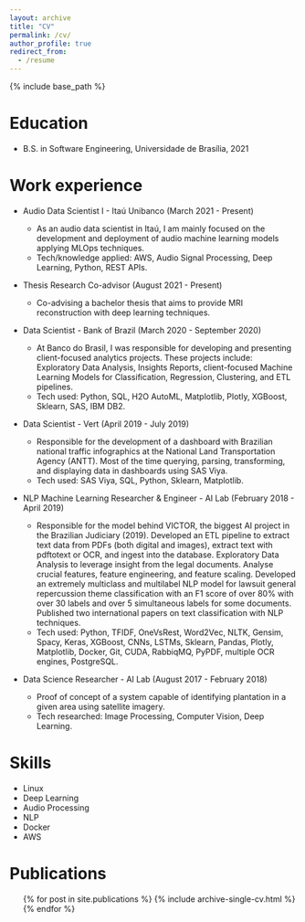 ```yaml
---
layout: archive
title: "CV"
permalink: /cv/
author_profile: true
redirect_from:
  - /resume
---
```


{% include base_path %}

Education
======
* B.S. in Software Engineering, Universidade de Brasília, 2021

Work experience
======
* Audio Data Scientist I - Itaú Unibanco (March 2021 - Present)
    * As an audio data scientist in Itaú, I am mainly focused on the development and deployment of audio machine learning models applying MLOps techniques.
    * Tech/knowledge applied: AWS, Audio Signal Processing, Deep Learning, Python, REST APIs.

* Thesis Research Co-advisor (August 2021 - Present)
    * Co-advising a bachelor thesis that aims to provide MRI reconstruction with deep learning techniques.
  
* Data Scientist - Bank of Brazil (March 2020 - September 2020)
    * At Banco do Brasil, I was responsible for developing and presenting client-focused analytics projects. These projects include: Exploratory Data Analysis, Insights Reports, client-focused Machine Learning Models for Classification, Regression, Clustering, and ETL pipelines.
    * Tech used: Python, SQL, H2O AutoML, Matplotlib, Plotly, XGBoost, Sklearn, SAS, IBM DB2.

* Data Scientist - Vert (April 2019 - July 2019)
    * Responsible for the development of a dashboard with Brazilian national traffic infographics at the National Land Transportation Agency (ANTT). Most of the time querying, parsing, transforming, and displaying data in dashboards using SAS Viya.
    * Tech used: SAS Viya, SQL, Python, Sklearn, Matplotlib.

* NLP Machine Learning Researcher & Engineer - AI Lab (February 2018 - April 2019)
    * Responsible for the model behind VICTOR, the biggest AI project in the Brazilian Judiciary (2019). Developed an ETL pipeline to extract text data from PDFs (both digital and images), extract text with pdftotext or OCR, and ingest into the database. Exploratory Data Analysis to leverage insight from the legal documents. Analyse crucial features, feature engineering, and feature scaling. Developed an extremely multiclass and multilabel NLP model for lawsuit general repercussion theme classification with an F1 score of over 80% with over 30 labels and over 5 simultaneous labels for some documents. Published two international papers on text classification with NLP techniques.
    * Tech used: Python, TFIDF, OneVsRest, Word2Vec, NLTK, Gensim, Spacy, Keras, XGBoost, CNNs, LSTMs, Sklearn, Pandas, Plotly, Matplotlib, Docker, Git, CUDA, RabbiqMQ, PyPDF, multiple OCR engines, PostgreSQL.

* Data Science Researcher - AI Lab (August 2017 - February 2018)
    * Proof of concept of a system capable of identifying plantation in a given area using satellite imagery.
    * Tech researched: Image Processing, Computer Vision, Deep Learning.

Skills
======
* Linux
* Deep Learning
* Audio Processing
* NLP
* Docker
* AWS

Publications
======
  <ul>{% for post in site.publications %}
    {% include archive-single-cv.html %}
  {% endfor %}</ul>
  
